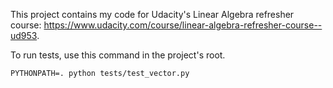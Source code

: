 This project contains my code for Udacity's Linear Algebra refresher course: https://www.udacity.com/course/linear-algebra-refresher-course--ud953.

To run tests, use this command in the project's root.

```
PYTHONPATH=. python tests/test_vector.py
```
